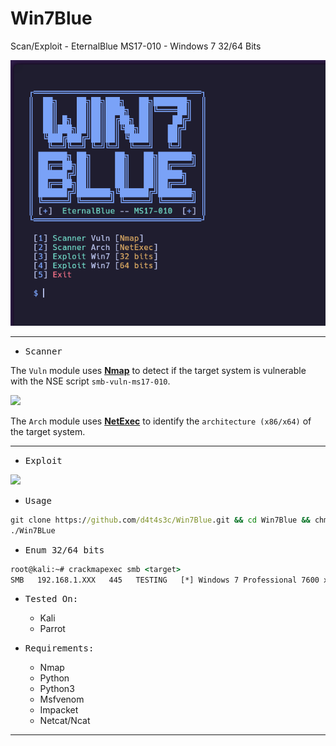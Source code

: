 # Win7Blue

Scan/Exploit - EternalBlue MS17-010 - Windows 7 32/64 Bits

![](/screenshots/screenshot.png)

---

- <kbd>Scanner</kbd>

The `Vuln` module uses **[Nmap](https://nmap.org)** to detect if the target system is vulnerable with the NSE script `smb-vuln-ms17-010`.

![](/screenshots/1.png)

The `Arch` module uses **[NetExec](https://www.netexec.wiki)** to identify the `architecture (x86/x64)` of the target system.

---

- <kbd>Exploit</kbd>

![](/screenshots/2.png)

- <kbd>Usage</kbd>

```cmd
git clone https://github.com/d4t4s3c/Win7Blue.git && cd Win7Blue && chmod +x ./Win7Blue
./Win7BLue
```

- <kbd>Enum 32/64 bits</kbd>

```cmd
root@kali:~# crackmapexec smb <target>
SMB   192.168.1.XXX   445   TESTING   [*] Windows 7 Professional 7600 x64 (name:TESTING) (domain:TESTING) (signing:False) (SMBv1:True)
```

- <kbd>Tested On:</kbd>

  * Kali
  * Parrot
  
- <kbd>Requirements:</kbd>

   * Nmap
   * Python
   * Python3
   * Msfvenom
   * Impacket
   * Netcat/Ncat

---
